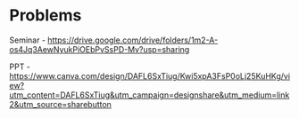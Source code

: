 # Problems
Seminar - https://drive.google.com/drive/folders/1m2-A-os4Jq3AewNyukPiOEbPvSsPD-Mv?usp=sharing

PPT - https://www.canva.com/design/DAFL6SxTiug/Kwi5xpA3FsP0oLj25KuHKg/view?utm_content=DAFL6SxTiug&utm_campaign=designshare&utm_medium=link2&utm_source=sharebutton
